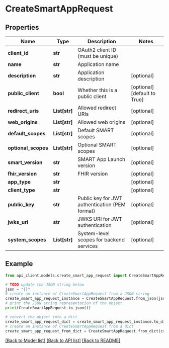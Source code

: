 # CreateSmartAppRequest


## Properties

Name | Type | Description | Notes
------------ | ------------- | ------------- | -------------
**client_id** | **str** | OAuth2 client ID (must be unique) | 
**name** | **str** | Application name | 
**description** | **str** | Application description | [optional] 
**public_client** | **bool** | Whether this is a public client | [optional] [default to True]
**redirect_uris** | **List[str]** | Allowed redirect URIs | [optional] 
**web_origins** | **List[str]** | Allowed web origins | [optional] 
**default_scopes** | **List[str]** | Default SMART scopes | [optional] 
**optional_scopes** | **List[str]** | Optional SMART scopes | [optional] 
**smart_version** | **str** | SMART App Launch version | [optional] 
**fhir_version** | **str** | FHIR version | [optional] 
**app_type** | **str** |  | [optional] 
**client_type** | **str** |  | [optional] 
**public_key** | **str** | Public key for JWT authentication (PEM format) | [optional] 
**jwks_uri** | **str** | JWKS URI for JWT authentication | [optional] 
**system_scopes** | **List[str]** | System-level scopes for backend services | [optional] 

## Example

```python
from api_client.models.create_smart_app_request import CreateSmartAppRequest

# TODO update the JSON string below
json = "{}"
# create an instance of CreateSmartAppRequest from a JSON string
create_smart_app_request_instance = CreateSmartAppRequest.from_json(json)
# print the JSON string representation of the object
print(CreateSmartAppRequest.to_json())

# convert the object into a dict
create_smart_app_request_dict = create_smart_app_request_instance.to_dict()
# create an instance of CreateSmartAppRequest from a dict
create_smart_app_request_from_dict = CreateSmartAppRequest.from_dict(create_smart_app_request_dict)
```
[[Back to Model list]](../README.md#documentation-for-models) [[Back to API list]](../README.md#documentation-for-api-endpoints) [[Back to README]](../README.md)


